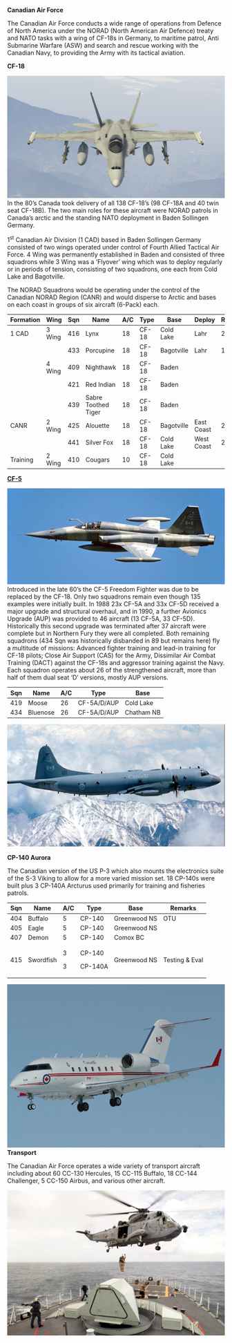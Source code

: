 **Canadian Air Force**

The Canadian Air Force conducts a wide range of operations from Defence
of North America under the NORAD (North American Air Defence) treaty and
NATO tasks with a wing of CF-18s in Germany, to maritime patrol, Anti
Submarine Warfare (ASW) and search and rescue working with the Canadian
Navy, to providing the Army with its tactical aviation.

**CF-18**

![](/assets/images/nato/ca/air/image1.jpeg)In the 80’s Canada took
delivery of all 138 CF-18’s (98 CF-18A and 40 twin seat CF-18B). The two
main roles for these aircraft were NORAD patrols in Canada’s arctic and
the standing NATO deployment in Baden Sollingen Germany.

1<sup>st</sup> Canadian Air Division (1 CAD) based in Baden Sollingen
Germany consisted of two wings operated under control of Fourth Allied
Tactical Air Force. 4 Wing was permanently established in Baden and
consisted of three squadrons while 3 Wing was a ‘Flyover’ wing which was
to deploy regularly or in periods of tension, consisting of two
squadrons, one each from Cold Lake and Bagotville.

The NORAD Squadrons would be operating under the control of the Canadian
NORAD Region (CANR) and would disperse to Arctic and bases on each coast
in groups of six aircraft (6-Pack)
each.

| Formation | Wing   | Sqn | Name                | A/C | Type  | Base       | Deploy     | Remarks |
| --------- | ------ | --- | ------------------- | --- | ----- | ---------- | ---------- | ------- |
| 1 CAD     | 3 Wing | 416 | Lynx                | 18  | CF-18 | Cold Lake  | Lahr       | 24 hrs  |
|           |        | 433 | Porcupine           | 18  | CF-18 | Bagotville | Lahr       | 18 hrs  |
|           | 4 Wing | 409 | Nighthawk           | 18  | CF-18 | Baden      |            |         |
|           |        | 421 | Red Indian          | 18  | CF-18 | Baden      |            |         |
|           |        | 439 | Sabre Toothed Tiger | 18  | CF-18 | Baden      |            |         |
| CANR      | 2 Wing | 425 | Alouette            | 18  | CF-18 | Bagotville | East Coast | 2 hrs   |
|           |        | 441 | Silver Fox          | 18  | CF-18 | Cold Lake  | West Coast | 2 hrs   |
| Training  | 2 Wing | 410 | Cougars             | 10  | CF-18 | Cold Lake  |            |         |

[**CF-5**](http://www.joebaugher.com/usaf_fighters/f5_21.html)

![](/assets/images/nato/ca/air/image2.jpg)Introduced in the late
60’s the CF-5 Freedom Fighter was due to be replaced by the CF-18.
Only two squadrons remain even though 135 examples were initially built.
In 1988 23x CF-5A and 33x CF-5D received a major upgrade and structural
overhaul, and in 1990, a further Avionics Upgrade (AUP) was provided to
46 aircraft (13 CF-5A, 33 CF-5D). Historically this second upgrade was
terminated after 37 aircraft were complete but in Northern Fury they
were all completed. Both remaining squadrons (434 Sqn was historically
disbanded in 89 but remains here) fly a multitude of missions: Advanced
fighter training and lead-in training for CF-18 pilots; Close Air
Support (CAS) for the Army, Dissimilar Air Combat Training (DACT)
against the CF-18s and aggressor training against the Navy. Each
squadron operates about 26 of the strengthened aircraft, more than half
of them dual seat ‘D’ versions, mostly AUP versions.

| Sqn | Name     | A/C | Type        | Base       |
| --- | -------- | --- | ----------- | ---------- |
| 419 | Moose    | 26  | CF-5A/D/AUP | Cold Lake  |
| 434 | Bluenose | 26  | CF-5A/D/AUP | Chatham NB |

![](/assets/images/nato/ca/air/image3.jpeg)

**CP-140 Aurora**

The Canadian version of the US P-3 which also mounts the electronics
suite of the S-3 Viking to allow for a more varied mission set. 18
CP-140s were built plus 3 CP-140A Arcturus used primarily for training
and fisheries patrols.

<table>
<thead>
<tr class="header">
<th>Sqn</th>
<th>Name</th>
<th>A/C</th>
<th>Type</th>
<th>Base</th>
<th>Remarks</th>
</tr>
</thead>
<tbody>
<tr class="odd">
<td>404</td>
<td>Buffalo</td>
<td>5</td>
<td>CP-140</td>
<td>Greenwood NS</td>
<td>OTU</td>
</tr>
<tr class="even">
<td>405</td>
<td>Eagle</td>
<td>5</td>
<td>CP-140</td>
<td>Greenwood NS</td>
<td></td>
</tr>
<tr class="odd">
<td>407</td>
<td>Demon</td>
<td>5</td>
<td>CP-140</td>
<td>Comox BC</td>
<td></td>
</tr>
<tr class="even">
<td>415</td>
<td>Swordfish</td>
<td><p>3</p>
<p>3</p></td>
<td><p>CP-140</p>
<p>CP-140A</p></td>
<td>Greenwood NS</td>
<td>Testing &amp; Eval</td>
</tr>
</tbody>
</table>

![](/assets/images/nato/ca/air/image4.jpeg)**Transport**

The Canadian Air Force operates a wide variety of transport aircraft
including about 60 CC-130 Hercules, 15 CC-115 Buffalo, 18 CC-144
Challenger, 5 CC-150 Airbus, and various other aircraft.

![](/assets/images/nato/ca/air/image5.jpeg)
